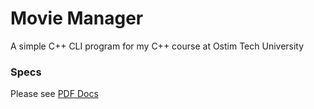 # Movie Manager

A simple C++ CLI program for my C++ course at Ostim Tech University 

### Specs
Please see [PDF Docs](https://github.com/AliSawari/movie_manager/blob/main/Movie%20Manager%20C%2B%2B%20Project.pdf)
